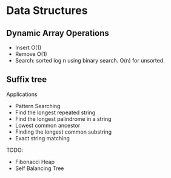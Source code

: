 # Data Structures

## Dynamic Array Operations

- Insert O(1)
- Remove O(1)
- Search: sorted log n using binary search. O(n) for unsorted.

## Suffix tree

Applications

- Pattern Searching
- Find the longest repeated string
- Find the longest palindrome in a string
- Lowest common ancestor
- Finding the longest common substring
- Exact string matching

TODO:

- Fibonacci Heap
- Self Balancing Tree